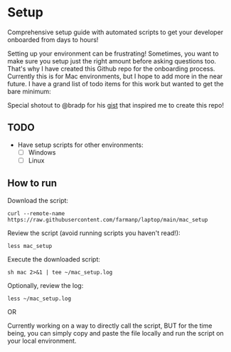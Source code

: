 # Setup

Comprehensive setup guide with automated scripts to get your developer onboarded from days to hours!

Setting up your environment can be frustrating! Sometimes, you want to make sure you setup just the right amount before asking questions too. That's why I have created this Github repo for the onboarding process. Currently this is for Mac environments, but I hope to add more in the near future. I have a grand list of todo items for this work but wanted to get the bare minimum: 

Special shotout to @bradp for his [gist](https://gist.github.com/bradp/bea76b16d3325f5c47d4) that inspired me to create this repo! 


## TODO 
- Have setup scripts for other environments: 
  - [ ] Windows
  - [ ] Linux   

## How to run 

Download the script:

```
curl --remote-name https://raw.githubusercontent.com/farmanp/laptop/main/mac_setup
```

Review the script (avoid running scripts you haven't read!):

```
less mac_setup
```

Execute the downloaded script:

```
sh mac 2>&1 | tee ~/mac_setup.log
```

Optionally, review the log:

```
less ~/mac_setup.log
```

OR

Currently working on a way to directly call the script, BUT for the time being, you can simply copy and paste the file locally and run the script on your local environment. 
